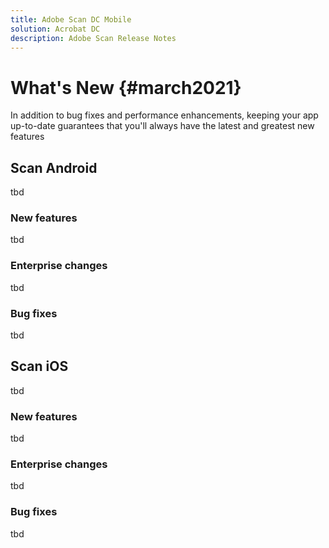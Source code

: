 ```yaml
---
title: Adobe Scan DC Mobile
solution: Acrobat DC
description: Adobe Scan Release Notes
---
```


# What's New {#march2021}

In addition to bug fixes and performance enhancements, keeping your app up-to-date guarantees that you'll always have the latest and greatest new features

## Scan Android

tbd

### New features

tbd

### Enterprise changes

tbd

### Bug fixes

tbd


## Scan iOS

tbd

### New features

tbd

### Enterprise changes

tbd

### Bug fixes

tbd